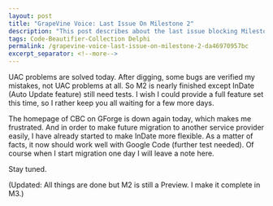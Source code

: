 ```yaml
---
layout: post
title: "GrapeVine Voice: Last Issue On Milestone 2"
description: "This post describes about the last issue blocking Milestone 2 build."
tags: Code-Beautifier-Collection Delphi
permalink: /grapevine-voice-last-issue-on-milestone-2-da46970957bc
excerpt_separator: <!--more-->
---
```


UAC problems are solved today. After digging, some bugs are verified my mistakes, not UAC problems at all. So M2 is nearly finished except InDate (Auto Update feature) still need tests. I wish I could provide a full feature set this time, so I rather keep you all waiting for a few more days.

The homepage of CBC on GForge is down again today, which makes me frustrated. And in order to make future migration to another service provider easily, I have already started to make InDate more flexible. As a matter of facts, it now should work well with Google Code (further test needed). Of course when I start migration one day I will leave a note here.

Stay tuned.

(Updated: All things are done but M2 is still a Preview. I make it complete in M3.)
<!--more-->